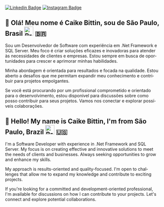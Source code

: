 [![Linkedin Badge](https://img.shields.io/badge/-LinkedIn-blue?style=for-the-badge&logo=Linkedin&logoColor=white&link=[https://www.linkedin.com/in/caikebittin/)](https://www.linkedin.com/in/caike-bittin/)
[![Instagram Badge](https://img.shields.io/badge/-Instagram-C13584?style=for-the-badge&labelColor=C13584&logo=instagram&logoColor=white&link=https://www.instagram.com/caikebittin/)](https://www.instagram.com/caikebittin/)
<body>
<div lang="pt-br">
<h2>💁 Olá! Meu nome é Caike Bittin, sou de São Paulo, Brasil <img src="https://raw.githubusercontent.com/hjnilsson/country-flags/master/svg/br.svg" width="30" alt="Brazil flag" /> 🇧🇷</h2>
<p>Sou um Desenvolvedor de Software com experiência em .Net Framework e SQL Server. Meu foco é criar soluções eficazes e inovadoras para atender às necessidades de clientes e empresas. Estou sempre em busca de oportunidades para crescer e aprimorar minhas habilidades.</p>
<p>Minha abordagem é orientada para resultados e focada na qualidade. Estou aberto a desafios que me permitam expandir meu conhecimento e contribuir para projetos empolgantes.</p>
<p>Se você está procurando por um profissional comprometido e orientado para o desenvolvimento, estou disponível para discussões sobre como posso contribuir para seus projetos. Vamos nos conectar e explorar possíveis colaborações.</p>
</div>
<div lang="en">
<h2>💁 Hello! My name is Caike Bittin, I'm from São Paulo, Brazil <img src="https://raw.githubusercontent.com/hjnilsson/country-flags/master/svg/br.svg" width="30" alt="Brazil flag" /> 🇺🇸</h2>
<p>I'm a Software Developer with experience in .Net Framework and SQL Server. My focus is on creating effective and innovative solutions to meet the needs of clients and businesses. Always seeking opportunities to grow and enhance my skills.</p>
<p>My approach is results-oriented and quality-focused. I'm open to challenges that allow me to expand my knowledge and contribute to exciting projects.</p>
<p>If you're looking for a committed and development-oriented professional, I'm available for discussions on how I can contribute to your projects. Let's connect and explore potential collaborations.</p>
</div>
</div>
</body>

